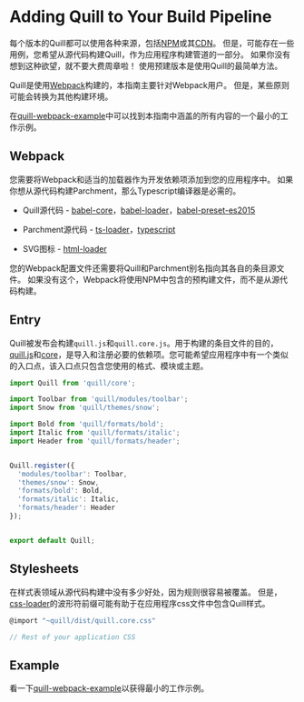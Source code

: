 # Adding Quill to Your Build Pipeline
每个版本的Quill都可以使用各种来源，包括[NPM](https://www.npmjs.com/package/quill)或其[CDN](https://quilljs.com/docs/download/)。 但是，可能存在一些用例，您希望从源代码构建Quill，作为应用程序构建管道的一部分。 如果你没有想到这种欲望，就不要大费周章啦！ 使用预建版本是使用Quill的最简单方法。

Quill是使用[Webpack](https://webpack.js.org/concepts/)构建的，本指南主要针对Webpack用户。 但是，某些原则可能会转换为其他构建环境。

在[quill-webpack-example](https://github.com/quilljs/webpack-example/)中可以找到本指南中涵盖的所有内容的一个最小的工作示例。

## Webpack
您需要将Webpack和适当的加载器作为开发依赖项添加到您的应用程序中。 如果你想从源代码构建Parchment，那么Typescript编译器是必需的。
- Quill源代码 - [babel-core](https://www.npmjs.com/package/babel-core)，[babel-loader](https://www.npmjs.com/package/babel-loader)，[babel-preset-es2015](https://www.npmjs.com/package/babel-preset-es2015)

- Parchment源代码 - [ts-loader](https://www.npmjs.com/package/ts-loader)，[typescript](https://www.npmjs.com/package/typescript)

- SVG图标 - [html-loader](https://www.npmjs.com/package/html-loader)

您的Webpack配置文件还需要将Quill和Parchment别名指向其各自的条目源文件。 如果没有这个，Webpack将使用NPM中包含的预构建文件，而不是从源代码构建。

## Entry
Quill被发布会构建`quill.js`和`quill.core.js`。用于构建的条目文件的目的，[quill.js](https://github.com/quilljs/quill/blob/master/quill.js)和[core](https://github.com/quilljs/quill/blob/master/core.js)，是导入和注册必要的依赖项。您可能希望应用程序中有一个类似的入口点，该入口点只包含您使用的格式、模块或主题。
```javascript
import Quill from 'quill/core';

import Toolbar from 'quill/modules/toolbar';
import Snow from 'quill/themes/snow';

import Bold from 'quill/formats/bold';
import Italic from 'quill/formats/italic';
import Header from 'quill/formats/header';


Quill.register({
  'modules/toolbar': Toolbar,
  'themes/snow': Snow,
  'formats/bold': Bold,
  'formats/italic': Italic,
  'formats/header': Header
});


export default Quill;
```

## Stylesheets
在样式表领域从源代码构建中没有多少好处，因为规则很容易被覆盖。 但是，[css-loader](https://www.npmjs.com/package/css-loader)的波形符前缀可能有助于在应用程序css文件中包含Quill样式。

```javascript
@import "~quill/dist/quill.core.css"

// Rest of your application CSS
```

## Example
看一下[quill-webpack-example](https://github.com/quilljs/webpack-example)以获得最小的工作示例。